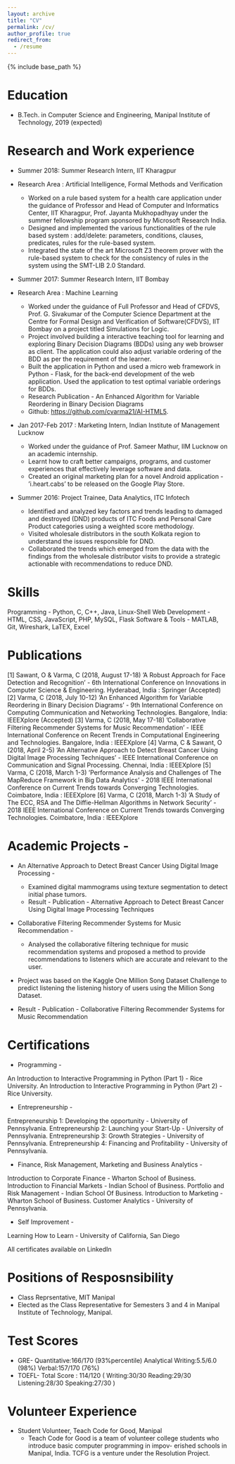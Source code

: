 ```yaml
---
layout: archive
title: "CV"
permalink: /cv/
author_profile: true
redirect_from:
  - /resume
---
```


{% include base_path %}

Education
======
* B.Tech. in Computer Science and Engineering, Manipal Institute of Technology, 2019 (expected)


Research and Work experience
======

* Summer 2018: Summer Research Intern, IIT Kharagpur
* Research Area : Artificial Intelligence, Formal Methods and Verification
  * Worked on a rule based system for a health care application under the guidance of Professor and Head of Computer and Informatics Center, IIT Kharagpur, Prof. Jayanta Mukhopadhyay under the summer fellowship program sponsored by Microsoft Research India.
  * Designed and implemented the various functionalities of the rule based system : add/delete: parameters, conditions, clauses, predicates, rules for the rule-based system.
  * Integrated the state of the art Microsoft Z3 theorem prover with the rule-based system to check for the consistency of rules in the system using the SMT-LIB 2.0 Standard.

* Summer 2017: Summer Research Intern, IIT Bombay
* Research Area : Machine Learning
  * Worked under the guidance of Full Professor and Head of CFDVS, Prof. G. Sivakumar of the Computer Science Department at the Centre for Formal Design and Verification of Software(CFDVS), IIT Bombay on a project titled Simulations for Logic.
  * Project involved building a interactive teaching tool for learning and exploring Binary Decision Diagrams (BDDs) using any web browser as client. The application could also adjust variable ordering of the BDD as per the requirement
of the learner.
  * Built the application in Python and used a micro web framework in Python - Flask, for the back-end development of the web application. Used the application to test optimal variable orderings for BDDs.
  * Research Publication - An Enhanced Algorithm for Variable Reordering in Binary Decision Diagrams
  * Github: https://github.com/cvarma21/AI-HTML5.
  
* Jan 2017-Feb 2017 : Marketing Intern, Indian Institute of Management Lucknow
  * Worked under the guidance of Prof. Sameer Mathur, IIM Lucknow on an academic internship.
  * Learnt how to craft better campaigns, programs, and customer experiences that effectively leverage software and data.
  * Created an original marketing plan for a novel Android application - ’i.heart.cabs’ to be released on the Google Play
Store.
  
* Summer 2016: Project Trainee, Data Analytics, ITC Infotech
  * Identified and analyzed key factors and trends leading to damaged and destroyed (DND) products of ITC Foods and Personal Care Product categories using a weighted score methodology.
  * Visited wholesale distributors in the south Kolkata region to understand the issues responsible for DND.
  * Collaborated the trends which emerged from the data with the findings from the wholesale distributor visits to provide a strategic actionable with recommendations to reduce DND.

Skills
======

Programming - Python, C, C++, Java, Linux-Shell
Web Development - HTML, CSS, JavaScript, PHP, MySQL, Flask
Software & Tools - MATLAB, Git, Wireshark, LaTEX, Excel



Publications
======

[1] Sawant, O & Varma, C (2018, August 17-18) ’A Robust Approach for Face Detection and Recognition’ - 6th International Conference on Innovations in Computer Science & Engineering. Hyderabad, India : Springer (Accepted)
[2] Varma, C (2018, July 10-12) ’An Enhanced Algorithm for Variable Reordering in Binary Decision Diagrams’ - 9th International Conference on Computing Communication and Networking Technologies. Bangalore, India: IEEEXplore (Accepted)
[3] Varma, C (2018, May 17-18) ’Collaborative Filtering Recommender Systems for Music Recommendation’ - IEEE International Conference on Recent Trends in Computational Engineering and Technologies. Bangalore, India : IEEEXplore
[4] Varma, C & Sawant, O (2018, April 2-5) ’An Alternative Approach to Detect Breast Cancer Using Digital Image Processing Techniques’ - IEEE International Conference on Communication and Signal Processing. Chennai, India : IEEEXplore
[5] Varma, C (2018, March 1-3) ’Performance Analysis and Challenges of The MapReduce Framework in Big Data Analytics’ - 2018 IEEE International Conference on Current Trends towards Converging Technologies. Coimbatore, India : IEEEXplore
[6] Varma, C (2018, March 1-3) ’A Study of The ECC, RSA and The Diffie-Hellman Algorithms in Network Security’ - 2018 IEEE International Conference on Current Trends towards Converging Technologies. Coimbatore, India : IEEEXplore

Academic Projects - 
======

* An Alternative Approach to Detect Breast Cancer Using Digital Image Processing -

  * Examined digital mammograms using texture segmentation to detect initial phase tumors.
  * Result - Publication - Alternative Approach to Detect Breast Cancer Using Digital Image Processing Techniques
  
* Collaborative Filtering Recommender Systems for Music Recommendation -

  * Analysed the collaborative filtering technique for music recommendation systems and proposed a method to provide recommendations to listeners which are accurate and relevant to the user.
* Project was based on the Kaggle One Million Song Dataset Challenge to predict listening the listening history of users using the Million Song Dataset.
* Result - Publication - Collaborative Filtering Recommender Systems for Music Recommendation

Certifications
======

* Programming -

An Introduction to Interactive Programming in Python (Part 1) - Rice University.
An Introduction to Interactive Programming in Python (Part 2) - Rice University.

* Entrepreneurship -

Entrepreneurship 1: Developing the opportunity - University of Pennsylvania.
Entrepreneurship 2: Launching your Start-Up - University of Pennsylvania.
Entrepreneurship 3: Growth Strategies - University of Pennsylvania.
Entrepreneurship 4: Financing and Profitability - University of Pennsylvania.

* Finance, Risk Management, Marketing and Business Analytics -

Introduction to Corporate Finance - Wharton School of Business.
Introduction to Financial Markets - Indian School of Business.
Portfolio and Risk Management - Indian School Of Business.
Introduction to Marketing - Wharton School of Business.
Customer Analytics - University of Pennsylvania.

* Self Improvement -

Learning How to Learn - University of California, San Diego

All certificates available on LinkedIn

Positions of Resposnsibility
======

 * Class Reprsentative, MIT Manipal
  * Elected as the Class Representative for Semesters 3 and 4 in Manipal Institute of Technology, Manipal.
  
Test Scores 
======

* GRE- Quantitative:166/170 (93%percentile) Analytical Writing:5.5/6.0 (98%) Verbal:157/170 (76%)
* TOEFL- Total Score : 114/120 ( Writing:30/30 Reading:29/30 Listening:28/30 Speaking:27/30 )

Volunteer Experience
======

* Student Volunteer, Teach Code for Good, Manipal
  * Teach Code for Good is a team of volunteer college students who introduce basic computer programming in impov-
erished schools in Manipal, India. TCFG is a venture under the Resolution Project.
